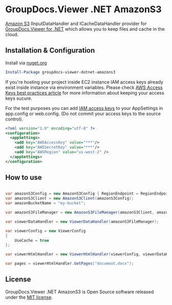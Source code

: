 # GroupDocs.Viewer .NET AmazonS3

[Amazon S3](https://aws.amazon.com/s3/) IInputDataHandler and ICacheDataHandler provider for [GroupDocs.Viewer for .NET](https://www.nuget.org/packages/groupdocs.viewer)
 which allows you to keep files and cache in the cloud. 

## Installation & Configuration

Install via [nuget.org](http://nuget.org)

```powershell
Install-Package groupdocs-viewer-dotnet-amazons3
```

If you're hosting your project inside EC2 instance IAM access keys already exist inside instance via environment variables.
Please check [AWS Access Keys best practices article](http://docs.aws.amazon.com/general/latest/gr/aws-access-keys-best-practices.html) for more 
information about keeping your access keys sucure. 

For the test purposes you can add [IAM access keys](http://docs.aws.amazon.com/IAM/latest/UserGuide/ManagingCredentials.html) to your AppSettings in app.config or web.config.
(Do not commit your access keys to the source control).

```xml
<?xml version="1.0" encoding="utf-8" ?>
<configuration>
  <appSettings>
    <add key="AWSAccessKey" value="***"/>
    <add key="AWSSecretKey" value="***"/>
    <add key="AWSRegion" value="us-west-2" />
  </appSettings>
</configuration>
```

## How to use

```csharp

var amazonS3Config = new AmazonS3Config { RegionEndpoint = RegionEndpoint.USWest2 };
var amazonS3Client = new AmazonS3Client(amazonS3Config);
var amazonBucketName = "my-bucket";

var amazonS3FileManager = new AmazonS3FileManager(amazonS3Client, amazonBucketName);

var viewerDataHandler = new ViewerDataHandler(amazonS3FileManager);

var viewerConfig = new ViewerConfig
{
    UseCache = true
};

var viewerHtmlHandler = new ViewerHtmlHandler(viewerConfig, viewerDataHandler, viewerDataHandler);

var pages = viewerHtmlHandler.GetPages("document.docx");
```


## License

GroupDocs.Viewer .NET AmazonS3 is Open Source software released under the [MIT license](https://github.com/harumburum/groupdocs-viewer-net-amazons3/blob/master/LICENSE.md).
